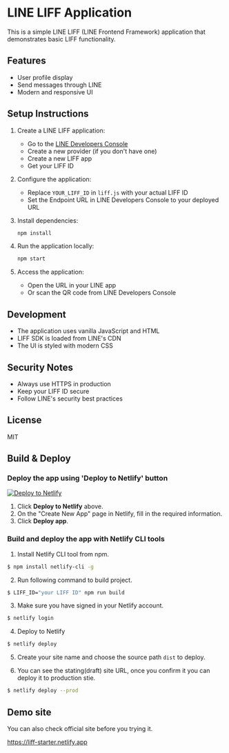 # LINE LIFF Application

This is a simple LINE LIFF (LINE Frontend Framework) application that demonstrates basic LIFF functionality.

## Features

- User profile display
- Send messages through LINE
- Modern and responsive UI

## Setup Instructions

1. Create a LINE LIFF application:
   - Go to the [LINE Developers Console](https://developers.line.biz/console/)
   - Create a new provider (if you don't have one)
   - Create a new LIFF app
   - Get your LIFF ID

2. Configure the application:
   - Replace `YOUR_LIFF_ID` in `liff.js` with your actual LIFF ID
   - Set the Endpoint URL in LINE Developers Console to your deployed URL

3. Install dependencies:
   ```bash
   npm install
   ```

4. Run the application locally:
   ```bash
   npm start
   ```

5. Access the application:
   - Open the URL in your LINE app
   - Or scan the QR code from LINE Developers Console

## Development

- The application uses vanilla JavaScript and HTML
- LIFF SDK is loaded from LINE's CDN
- The UI is styled with modern CSS

## Security Notes

- Always use HTTPS in production
- Keep your LIFF ID secure
- Follow LINE's security best practices

## License

MIT 

## Build & Deploy

### Deploy the app using 'Deploy to Netlify' button

[![Deploy to Netlify](https://www.netlify.com/img/deploy/button.svg)](https://app.netlify.com/start/deploy?repository=https://github.com/stephenchenorg/plumber.liff.git)

1. Click **Deploy to Netlify** above.
2. On the "Create New App" page in Netlify, fill in the required information.
3. Click **Deploy app**.

### Build and deploy the app with Netlify CLI tools

1. Install Netlify CLI tool from npm.

```sh
$ npm install netlify-cli -g
```

2. Run following command to build project.

```sh
$ LIFF_ID="your LIFF ID" npm run build
```

3. Make sure you have signed in your Netlify account.

```sh
$ netlify login
```

4. Deploy to Netlify

```sh
$ netlify deploy
```

5. Create your site name and choose the source path `dist` to deploy.

6. You can see the stating(draft) site URL, once you confirm it you can deploy it to production stie.

```sh
$ netlify deploy --prod
```

## Demo site

You can also check official site before you trying it.

https://liff-starter.netlify.app

